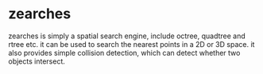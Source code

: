 # zearches

zearches is simply a spatial search engine, include octree, quadtree and rtree etc. it can be used to search the nearest points in a 2D or 3D space.
it also provides simple collision detection, which can detect whether two objects intersect.

